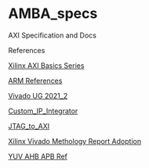 # AMBA_specs
AXI Specification and Docs

References

<a href="https://support.xilinx.com/s/topic/0TO2E000000YNxCWAW/axi-basics-series?language=en_US&tabset-50c42=2">Xilinx AXI Basics Series</a>

<a href="https://developer.arm.com/documentation/ihi0022/e/AMBA-AXI3-and-AXI4-Protocol-Specification?_ga=2.67820049.1631882347.1556009271-151447318.1544783517">ARM References</a>

<a href="https://www.xilinx.com/support/documentation/sw_manuals/xilinx2021_2/ug906-vivado-design-analysis.pdf">Vivado UG 2021_2</a>

<a href="https://www.xilinx.com/video/hardware/packaging-custom-ip-integrator.html">Custom_IP_Integrator</a>

<a href="https://www.xilinx.com/video/software/jtag-to-axi-master-core.html">JTAG_to_AXI</a>

<a href="https://support.xilinx.com/s/article/1173821?language=en_US">Xilinx Vivado Methology Report Adoption</a>

<a href="https://github.com/srimanthtenneti/SOC-Design-ARM-M0">YUV AHB APB Ref</a>

